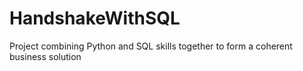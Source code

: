 # HandshakeWithSQL
Project combining Python and SQL skills together to form a coherent business solution

